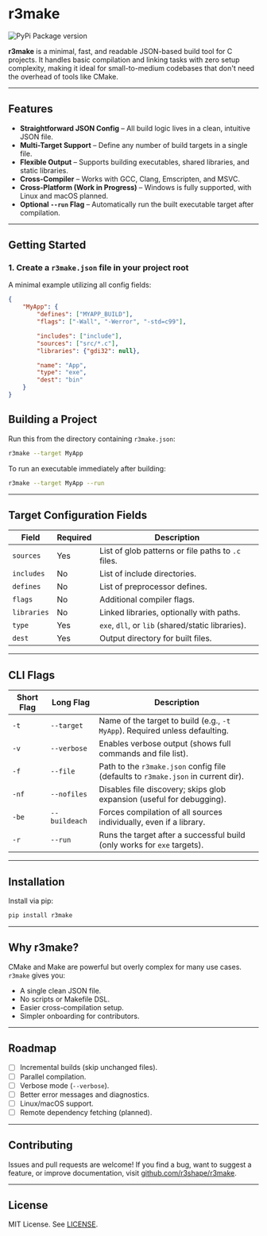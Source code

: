 # r3make

![PyPi Package version](https://img.shields.io/pypi/v/r3make?style=for-the-badge\&logo=pypi\&logoColor=white\&label=r3make\&labelColor=black\&color=white)

**r3make** is a minimal, fast, and readable JSON-based build tool for C projects. It handles basic compilation and linking tasks with zero setup complexity, making it ideal for small-to-medium codebases that don't need the overhead of tools like CMake.

---

## Features

* **Straightforward JSON Config** – All build logic lives in a clean, intuitive JSON file.
* **Multi-Target Support** – Define any number of build targets in a single file.
* **Flexible Output** – Supports building executables, shared libraries, and static libraries.
* **Cross-Compiler** – Works with GCC, Clang, Emscripten, and MSVC.
* **Cross-Platform (Work in Progress)** – Windows is fully supported, with Linux and macOS planned.
* **Optional `--run` Flag** – Automatically run the built executable target after compilation.

---

## Getting Started

### 1. Create a `r3make.json` file in your project root

A minimal example utilizing all config fields:

```json
{
    "MyApp": {
        "defines": ["MYAPP_BUILD"],
        "flags": ["-Wall", "-Werror", "-std=c99"],

        "includes": ["include"],
        "sources": ["src/*.c"],
        "libraries": {"gdi32": null},

        "name": "App",
        "type": "exe",
        "dest": "bin"
    }
}
```

## Building a Project

Run this from the directory containing `r3make.json`:

```bash
r3make --target MyApp
```

To run an executable immediately after building:

```bash
r3make --target MyApp --run
```
---

## Target Configuration Fields

| Field       | Required | Description                                        |
| ----------- | -------- | -------------------------------------------------- |
| `sources`   | Yes      | List of glob patterns or file paths to `.c` files. |
| `includes`  | No       | List of include directories.                       |
| `defines`   | No       | List of preprocessor defines.                      |
| `flags`     | No       | Additional compiler flags.                         |
| `libraries` | No       | Linked libraries, optionally with paths.           |
| `type`      | Yes      | `exe`, `dll`, or `lib` (shared/static libraries).  |
| `dest`      | Yes      | Output directory for built files.                  |

---

## CLI Flags
| Short Flag | Long Flag     | Description                                                                 |
| ---------- | ------------- | --------------------------------------------------------------------------- |
| `-t`       | `--target`    | Name of the target to build (e.g., `-t MyApp`). Required unless defaulting. |
| `-v`       | `--verbose`   | Enables verbose output (shows full commands and file list).                 |
| `-f`       | `--file`      | Path to the `r3make.json` config file (defaults to `r3make.json` in current dir).   |
| `-nf`      | `--nofiles`   | Disables file discovery; skips glob expansion (useful for debugging).       |
| `-be`      | `--buildeach` | Forces compilation of all sources individually, even if a library.          |
| `-r`       | `--run`       | Runs the target after a successful build (only works for `exe` targets).    |

---

## Installation

Install via pip:

```bash
pip install r3make
```

---

## Why r3make?

CMake and Make are powerful but overly complex for many use cases. `r3make` gives you:

* A single clean JSON file.
* No scripts or Makefile DSL.
* Easier cross-compilation setup.
* Simpler onboarding for contributors.

---

## Roadmap

* [ ] Incremental builds (skip unchanged files).
* [ ] Parallel compilation.
* [ ] Verbose mode (`--verbose`).
* [ ] Better error messages and diagnostics.
* [ ] Linux/macOS support.
* [ ] Remote dependency fetching (planned).

---

## Contributing

Issues and pull requests are welcome! If you find a bug, want to suggest a feature, or improve documentation, visit [github.com/r3shape/r3make](https://github.com/r3shape/r3make).

---

## License

MIT License. See [LICENSE](LICENSE).
